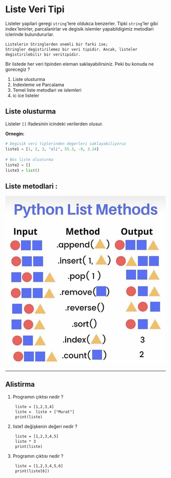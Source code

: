 # Liste Veri Tipi

Listeler yapilari geregi `string`'lere oldukca benzerler. Tipki `string`'ler gibi index'lenirler, parcalanirlar ve degisik islemler yapabildigimiz metodlari iclerinde bulundururlar.


    Listelerin Stringlerden onemli bir farki ise;
    Stringler degistirilemez bir veri tipidir. Ancak, listeler degistirilebilir bir veritipidir.

Bir listede her veri tipinden eleman saklayabilirsiniz. Peki bu konuda ne gorecegiz ?

1. Liste olusturma
2. Indexleme ve Parcalama
3. Temel liste metodlari ve islemleri
4. ic ice listeler

## __Liste olusturma__
Listeler `[]` ifadesinin icindeki verilerden olusur.

__Ornegin:__ 
```python
# Degisik veri tiplerinden degerleri saklayabiliyoruz
liste1 = [1, 2, 3, "ali", 55.3, -9, 3.14]

# Bos liste olusturma
liste2 = []
liste3 = list()
```

## __Liste metodlari :__

![alt text](./python_list_methods.jpeg)

---
## __Alistirma__
1. Programın çıktısı nedir ?

        liste = [1,2,3,4]
        liste =  liste + ["Murat"]
        print(liste)

2. liste1 değişkenin değeri nedir ? 

        liste = [1,2,3,4,5]
        liste * 3
        print(liste)

3. Programın çıktısı nedir ?

        liste = [1,2,3,4,5,6]
        print(liste[6])